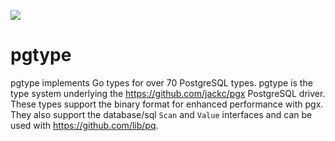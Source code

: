 [![](https://godoc.org/github.com/jackc/pgtype?status.svg)](https://godoc.org/github.com/jackc/pgtype)

# pgtype

pgtype implements Go types for over 70 PostgreSQL types. pgtype is the type system underlying the
https://github.com/jackc/pgx PostgreSQL driver. These types support the binary format for enhanced performance with pgx.
They also support the database/sql `Scan` and `Value` interfaces and can be used with https://github.com/lib/pq.
